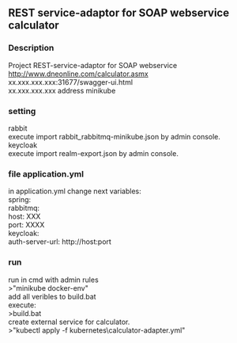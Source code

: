 ## REST service-adaptor for SOAP webservice calculator

### Description
Project REST-service-adaptor for SOAP webservice http://www.dneonline.com/calculator.asmx<br/>
xx.xxx.xxx.xxx:31677/swagger-ui.html<br/>
xx.xxx.xxx.xxx address minikube<br/>
### setting
rabbit <br/>
    execute import rabbit_rabbitmq-minikube.json by admin console.<br/>
keycloak<br/>
    execute import realm-export.json by admin console.<br/>
### file application.yml
in application.yml change next variables:<br/>
 spring:<br/>
   rabbitmq:<br/>
      host: XXX<br/>
      port: XXXX<br/>
keycloak:<br/>
    auth-server-url: http://host:port<br/>

### run

run in cmd  with admin rules  <br/>
     >"minikube docker-env"<br/>
add all veribles to build.bat<br/>
execute: <br/>
    >build.bat<br/>
create external service for calculator.<br/> 
    >"kubectl apply -f kubernetes\calculator-adapter.yml" 